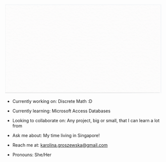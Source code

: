 <p align="center">
  <img src="https://github.com/KarolinaGroszewska/KarolinaGroszewska/blob/master/Webp.net-gifmaker.gif">
</p>

- Currently working on: Discrete Math :D 

- Currently learning: Microsoft Access Databases

- Looking to collaborate on: Any project, big or small, that I can learn a lot from

- Ask me about: My time living in Singapore!

- Reach me at: karolina.groszewska@gmail.com

- Pronouns: She/Her
<!--
**KarolinaGroszewska/KarolinaGroszewska** is a ✨ _special_ ✨ repository because its `README.md` (this file) appears on your GitHub profile.

Here are some ideas to get you started:

- 🔭 I’m currently working on ...
- 🌱 I’m currently learning ...
- 👯 I’m looking to collaborate on ...
- 🤔 I’m looking for help with ...
- 💬 Ask me about ...
- 📫 How to reach me: ...
- 😄 Pronouns: ...
- ⚡ Fun fact: ...
-->
